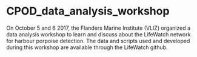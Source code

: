 # CPOD_data_analysis_workshop

On October 5 and 6 2017, the Flanders Marine Institute (VLIZ) organized a data analysis workshop to learn and discuss about the LifeWatch network for harbour porpoise detection. The data and scripts used and developed during this workshop are available through the LifeWatch github.
